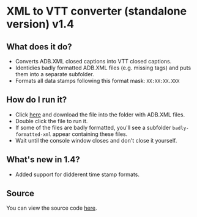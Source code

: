 # XML to VTT converter (standalone version) v1.4

## What does it do?
* Converts ADB.XML closed captions into VTT closed captions.
* Identidies badly formatted ADB.XML files (e.g. missing tags) and puts them into a separate subfolder.
* Formats all data stamps following this format mask: `XX:XX:XX.XXX`

## How do I run it?
* Click [here](/media/xml-to-vtt-converter/exe/xml-to-vtt-converter.exe) and download the file into the folder with ADB.XML files.
* Double click the file to run it.
* If some of the files are badly formatted, you'll see a subfolder `badly-formatted-xml` appear containing these files.
* Wait until the console window closes and don't close it yourself.

## What's new in 1.4?
* Added support for didderent time stamp formats.

## Source
You can view the source code [here](/media/xml-to-vtt-converter/source/xml-to-vtt-converter.py).